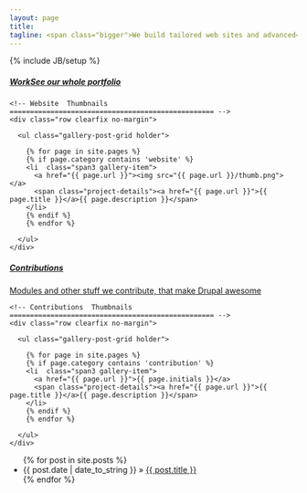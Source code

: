 ```yaml
---
layout: page
title:
tagline: <span class="bigger">We build tailored web sites and advanced</span> <br /> <span class="smaller">web applications using Drupal</span>
---
```

{% include JB/setup %}

<div class="row gallery-row"><!-- Begin Websites Row -->

  <div class="span12">
    <h5 class="title-bg"><a class="primary" href="#work">Work</a><a class="secondary hidden-phone" href="/portfolio">See our whole portfolio</a></h5>

    <!-- Website  Thumbnails
    ================================================== -->
    <div class="row clearfix no-margin">

      <ul class="gallery-post-grid holder">

        {% for page in site.pages %}
        {% if page.category contains 'website' %}
        <li  class="span3 gallery-item">
          <a href="{{ page.url }}"><img src="{{ page.url }}/thumb.png"></a>
          <span class="project-details"><a href="{{ page.url }}">{{ page.title }}</a>{{ page.description }}</span>
        </li>
        {% endif %}
        {% endfor %}

      </ul>
    </div>
  </div>

</div><!-- End Contributions Row -->

<div class="row gallery-row"><!-- Begin Websites Row -->

  <div class="span12">
    <h5 class="title-bg"><a class="primary" href="#contributions">Contributions</a></h5>
    <a class="secondary hidden-phone" href="/contributions">Modules and other stuff we contribute, that make Drupal awesome</a>

    <!-- Contributions  Thumbnails
    ================================================== -->
    <div class="row clearfix no-margin">

      <ul class="gallery-post-grid holder">

        {% for page in site.pages %}
        {% if page.category contains 'contribution' %}
        <li  class="span3 gallery-item">
          <a href="{{ page.url }}">{{ page.initials }}</a>
          <span class="project-details"><a href="{{ page.url }}">{{ page.title }}</a>{{ page.description }}</span>
        </li>
        {% endif %}
        {% endfor %}

      </ul>
    </div>
  </div>

</div><!-- End Contributions Row -->

<ul class="posts">
  {% for post in site.posts %}
    <li><span>{{ post.date | date_to_string }}</span> &raquo; <a href="{{ BASE_PATH }}{{ post.url }}">{{ post.title }}</a></li>
  {% endfor %}
</ul>
